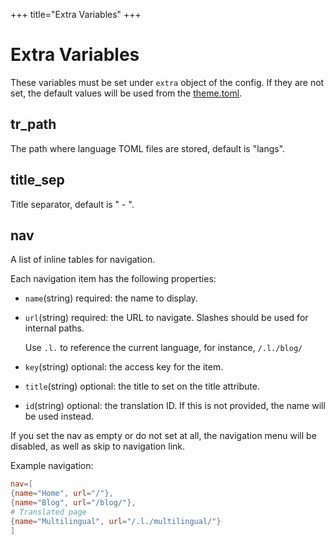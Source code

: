 +++
title="Extra Variables"
+++
# Extra Variables
These variables must be set under `extra` object of the config. If they are not set, the default values will be used from the [theme.toml](https://github.com/harrymkt/zluinav/blob/main/theme.toml).
## tr_path
The path where language TOML files are stored, default is "langs".
## title_sep
Title separator, default is " - ".
## nav
A list of inline tables for navigation.

Each navigation item has the following properties:
* `name`(string) required: the name to display.
* `url`(string) required: the URL to navigate. Slashes should be used for internal paths.
	
	Use `.l.` to reference the current language, for instance, `/.l./blog/`
* `key`(string) optional: the access key for the item.
* `title`(string) optional: the title to set on the title attribute.
* `id`(string) optional: the translation ID. If this is not provided, the name will be used instead.	

If you set the nav as empty or do not set at all, the navigation menu will be disabled, as well as skip to navigation link.

Example navigation:
```toml
nav=[
{name="Home", url="/"},
{name="Blog", url="/blog/"},
# Translated page
{name="Multilingual", url="/.l./multilingual/"}
]
```